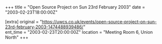 +++
title = "Open Source Project on Sun 23rd February 2003"
date = "2003-02-23T18:00:00Z"

[extra]
original = "https://uwcs.co.uk/events/open-source-project-on-sun-23rd-february-2003-1474488939486/"    
ent_time = "2003-02-23T20:00:00Z"
location = "Meeting Room 6, Union North"
+++



